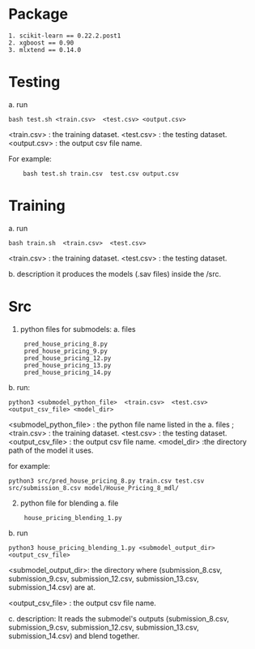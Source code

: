 # Package
    1. scikit-learn == 0.22.2.post1
    2. xgboost == 0.90
    3. mlxtend == 0.14.0


# Testing
a. run

    bash test.sh <train.csv>  <test.csv> <output.csv>

<train.csv> : the training dataset.
<test.csv> : the testing dataset.
<output.csv> : the output csv file name.

For example:

        bash test.sh train.csv  test.csv output.csv
        

# Training
a. run

    bash train.sh  <train.csv>  <test.csv> 

<train.csv> : the training dataset.
<test.csv> : the testing dataset.

b. description
it produces the models (.sav files) inside the /src.



# Src
1. python files for submodels:
a. files

        pred_house_pricing_8.py 
        pred_house_pricing_9.py 
        pred_house_pricing_12.py 
        pred_house_pricing_13.py 
        pred_house_pricing_14.py 

b. run:

    python3 <submodel_python_file>  <train.csv>  <test.csv>  <output_csv_file> <model_dir>
    
<submodel_python_file> : the python file name listed in the a. files ;
<train.csv> : the training dataset.
<test.csv> : the testing dataset.
<output_csv_file> : the output csv file name.
<model_dir> :the directory path of the model it uses.

for example:

    python3 src/pred_house_pricing_8.py train.csv test.csv src/submission_8.csv model/House_Pricing_8_mdl/

2. python file for blending
a. file

        house_pricing_blending_1.py
        
        
b. run

    python3 house_pricing_blending_1.py <submodel_output_dir> <output_csv_file>
    
<submodel_output_dir>: the directory where (submission_8.csv, submission_9.csv, submission_12.csv, submission_13.csv, submission_14.csv)  are at.

<output_csv_file> : the output csv file name.

c. description:
It reads the submodel's outputs (submission_8.csv, submission_9.csv, submission_12.csv, submission_13.csv, submission_14.csv) and blend together.
